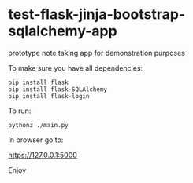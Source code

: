 # test-flask-jinja-bootstrap-sqlalchemy-app
prototype note taking app for demonstration purposes

To make sure you have all dependencies:

```
pip install flask
pip install flask-SQLAlchemy
pip install flask-login
```

To run:

```python3 ./main.py```

In browser go to:

https://127.0.0.1:5000

Enjoy
